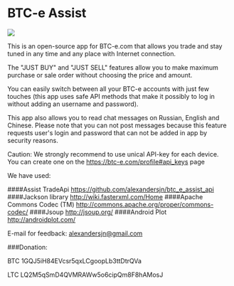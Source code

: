 BTC-e Assist
============


![](https://raw.githubusercontent.com/alexandersjn/btc-e-assist/master/web_hi_res_512.png)


This is an open-source app for BTC-e.com that allows you trade and stay tuned in any time and any place with Internet connection.

The "JUST BUY" and "JUST SELL" features allow you to make maximum purchase or sale order without choosing the price and amount.

You can easily switch between all your BTC-e accounts with just few touches (this app uses safe API methods that make it possibly to log in without adding an username and password).

This app also allows you to read chat messages on Russian, English and Chinese. Please note that you can not post messages because this feature requests user's login and password that can not be added in app by security reasons.


Caution: We strongly recommend to use unical API-key for each device.
You can create one on the https://btc-e.com/profile#api_keys page


We have used:

####Assist TradeApi
https://github.com/alexandersjn/btc_e_assist_api
####Jackson library
http://wiki.fasterxml.com/Home
####Apache Commons Codec (TM)
http://commons.apache.org/proper/commons-codec/
####Jsoup
http://jsoup.org/
####Android Plot
http://androidplot.com/


E-mail for feedback: alexandersjn@gmail.com


###Donation:


BTC 1GQJ5iH84EVcsr5qxLCgoopLb3ttDtrQVa


LTC LQ2M5qSmD4QVMRAWw5o6cipQm8F8hAMosJ
